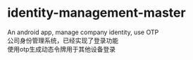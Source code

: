 # identity-management-master
An android app, manage company identity, use OTP  
公司身份管理系统，已经实现了登录功能  
使用otp生成动态令牌用于其他设备登录
